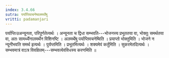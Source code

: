 ```yaml
---
index: 3.4.66
sutra: पर्याप्तिवचनेष्वलमर्थेषु
vritti: padamanjari
---
```


 पर्याप्तिःउअन्यूनता, परिपूर्णतेत्यर्थः । अन्यूनता च द्विधा सम्भवति---भोजनस्य प्रभूततया वा, भोक्तुः समर्थतया वा, अतः सामर्थ्येनालमर्थेन विशिनष्टि । अलमर्थेषु पर्याप्तिवचनेष्विति । प्रयाप्तो भोक्तुमिति । भोजने न न्यूनीभवति समर्थ इत्यर्थः । पुर्यप्तमिति । प्रभूतमित्यर्थः । शक्यमेवं कर्तुमिति । सुकरमेतदित्यर्थः । सम्भवमात्रं वाऽत्र विवक्षितम्---सम्भवत्येवंविधस्य करणमिति ॥